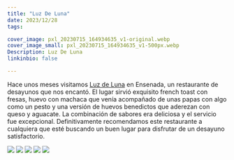 ```yaml
---
title: "Luz De Luna"
date: 2023/12/28
tags:

cover_image: pxl_20230715_164934635_v1-original.webp
cover_image_small: pxl_20230715_164934635_v1-500px.webp
Description: Luz De Luna
linkinbio: false

---
```

Hace unos meses visitamos <a href="https://maps.app.goo.gl/RpHQxHvDWsSeErT3A">Luz de Luna</a> en Ensenada, un restaurante de desayunos que nos encantó. El lugar sirvió exquisito french toast con fresas, huevo con machaca que venía acompañado de unas papas con algo como un pesto y una versión de huevos benedictos que aderezan con queso y aguacate. La combinación de sabores era deliciosa y el servicio fue excepcional. Definitivamente recomendamos este restaurante a cualquiera que esté buscando un buen lugar para disfrutar de un desayuno satisfactorio.


[![](pxl_20230715_162930534_v1-800px.webp)](pxl_20230715_162930534_v1-original.webp)
[![](pxl_20230715_164817595_v1-800px.webp)](pxl_20230715_164817595_v1-original.webp)
[![](pxl_20230715_164920801_v1-800px.webp)](pxl_20230715_164920801_v1-original.webp)
[![](pxl_20230715_164934635_v1-800px.webp)](pxl_20230715_164934635_v1-original.webp)
[![](pxl_20230715_165147777_v1-800px.webp)](pxl_20230715_165147777_v1-original.webp)